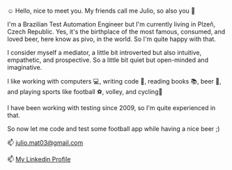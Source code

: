 :relaxed: Hello, nice to meet you. My friends call me Julio, so also you 👀

I'm a Brazilian Test Automation Engineer but I'm currently living in Plzeň, Czech Republic.
Yes, it's the birthplace of the most famous, consumed, and loved beer, here know as pivo, in the world. So I'm quite happy with that.

I consider myself a mediator, a little bit introverted but also intuitive, empathetic, and prospective. So a little bit quiet but open-minded and imaginative.

I like working with computers :computer:, writing code :snake:, reading books :books:, beer :beers:, and playing sports like football :soccer:, volley, and cycling:bicyclist:

I have been working with testing since 2009, so I'm quite experienced in that.

So now let me code and test some football app while having a nice beer ;)

📫 julio.mat03@gmail.com

📫 [My Linkedin Profile](https://www.linkedin.com/in/jcdeco)


<!---
JulioRamos/JulioRamos is a ✨ special ✨ repository because its `README.md` (this file) appears on your GitHub profile.
You can click the Preview link to take a look at your changes.
--->
